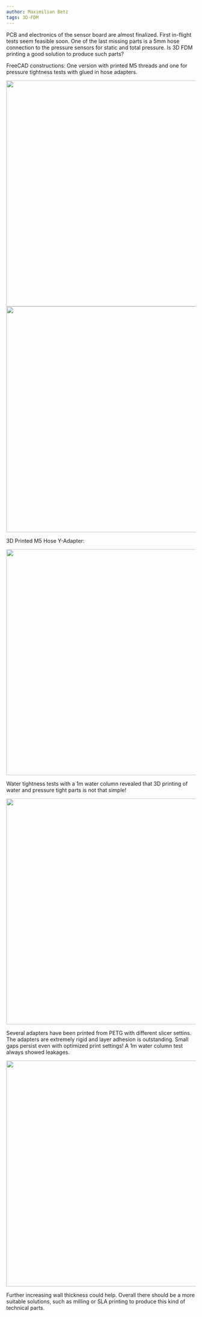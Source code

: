 ```yaml
---
author: Maximilian Betz
tags: 3D-FDM 
---
```

PCB and electronics of the sensor board are almost finalized. First in-flight tests seem feasible soon. One of the last missing parts is a 5mm hose connection to the pressure sensors for static and total pressure. Is 3D FDM printing a good solution to produce such parts?

FreeCAD constructions: One version with printed M5 threads and one for pressure tightness tests with glued in hose adapters.

<img src="https://github.com/MaxBaex/the_soar_system/raw/gh-pages/_posts/media/20200329_adapterconstruction_1.jpg" width="600" />
<img src="https://github.com/MaxBaex/the_soar_system/raw/gh-pages/_posts/media/20200329_adapterconstruction_2.jpg" width="600" />


3D Printed M5 Hose Y-Adapter:

<img src="https://github.com/MaxBaex/the_soar_system/raw/gh-pages/_posts/media/20200329_printed_5mm_adapter.jpg" width="600" />


Water tightness tests with a 1m water column revealed that 3D printing of water and pressure tight parts is not that simple!

<img src="https://github.com/MaxBaex/the_soar_system/raw/gh-pages/_posts/media/20200329_waterpressure_test_adapter.jpg" width="600" />


Several adapters have been printed from PETG with different slicer settins. The adapters are extremely rigid and layer adhesion is outstanding. Small gaps persist even with optimized print settings! A 1m water column test always showed leakages. 

<img src="https://github.com/MaxBaex/the_soar_system/raw/gh-pages/_posts/media/20200329_tested_adapters.jpg" width="600" />


Further increasing wall thickness could help. Overall there should be a more suitable solutions, such as milling or SLA printing to produce this kind of technical parts. 
